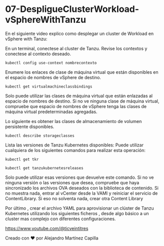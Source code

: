# 07-DespligueClusterWorkload-vSphereWithTanzu
En el siguiente video explico como desplegar un cluster de Workload en vSphere with Tanzu:


En un terminal, conectese al cluster de Tanzu. Revise los contextos y conectese al contexto deseado.

```
kubectl config use-context nombrecontexto
```

Enumere los enlaces de clase de máquina virtual que están disponibles en el espacio de nombres de vSphere de destino.

```
kubectl get virtualmachineclassbindings
```

Solo puede utilizar las clases de máquina virtual que están enlazadas al espacio de nombres de destino. 
Si no ve ninguna clase de máquina virtual, compruebe que espacio de nombres de vSphere tenga las clases de máquina virtual predeterminadas agregadas.

Lo siguiente es obtener las clases de almacenamiento de volumen persistente disponibles.

```
kubectl describe storageclasses
```

Lista las versiones de Tanzu Kubernetes disponibles:
Puede utilizar cualquiera de los siguientes comandos para realizar esta operación:

```
kubectl get tkr

kubectl get tanzukubernetesreleases
```

Solo puede utilizar esas versiones que devuelve este comando. Si no ve ninguna versión o las versiones que desea, compruebe que haya sincronizado los archivos OVA deseados con la biblioteca de contenido.
Si no muestra nada, entrar al vCenter desde la VAMI y reiniciar el servicio de ContentLibrary. Si eso no solventa nada, crear otra Content Library

Por último , crear el archivo YAML para aprovisionar un clúster de Tanzu Kubernetes utilizando los siguientes ficheros , desde algo básico a un cluster mas complejo con diferentes configuraciones.

https://www.youtube.com/@ticveintitres

Creado con ❤️ por Alejandro Martínez Capilla
